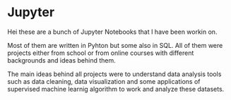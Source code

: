 # Jupyter

Hei these are a bunch of Jupyter Notebooks that I have been workin on. 

Most of them are written in Pyhton but some also in SQL. All of them were projects either from school or from online courses with different backgrounds and ideas behind them.

The main ideas behind all projects were to understand data analysis tools such as data cleaning, data visualization and some applications of supervised machine learnig algorithm to work and analyze these datasets. 

